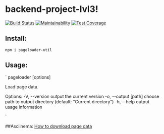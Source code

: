 # backend-project-lvl3!
[![Build Status](https://travis-ci.com/danylokarpenko/backend-project-lvl3.svg?branch=master)](https://travis-ci.com/danylokarpenko/backend-project-lvl3)
[![Maintainability](https://api.codeclimate.com/v1/badges/dc2fbf21cc23b8de4b59/maintainability)](https://codeclimate.com/github/danylokarpenko/backend-project-lvl3/maintainability)
[![Test Coverage](https://api.codeclimate.com/v1/badges/dc2fbf21cc23b8de4b59/test_coverage)](https://codeclimate.com/github/danylokarpenko/backend-project-lvl3/test_coverage)

## Install:
`npm i pageloader-util`

## Usage:
`
pageloader [options] <url>

Load page data.

Options:
  -V, --version        output the current version
  -o, --output [path]  choose path to output directory (default: "Current directory")
  -h, --help           output usage information

`

##Asciinema:
[How to download page data](https://asciinema.org/a/5h8dXMVWpSDx3CruMBV3ZiSNO)
